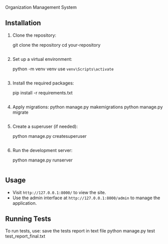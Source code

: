 Organization Management System

## Installation

1. Clone the repository:
    
    git clone the repository
    cd your-repository
    ```

2. Set up a virtual environment:
    
    python -m venv venv
     use `venv\Scripts\activate`
    ```

3. Install the required packages:
    
    pip install -r requirements.txt
    ```

4. Apply migrations:
    python manage.py makemigrations
    python manage.py migrate
    ```

5. Create a superuser (if needed):
    
    python manage.py createsuperuser
    ```

6. Run the development server:
    
    python manage.py runserver
    ```

## Usage

- Visit `http://127.0.0.1:8000/` to view the site.
- Use the admin interface at `http://127.0.0.1:8000/admin` to manage the application.

## Running Tests

To run tests, use:
save the tests report in text file
python manage.py test test_report_final.txt
